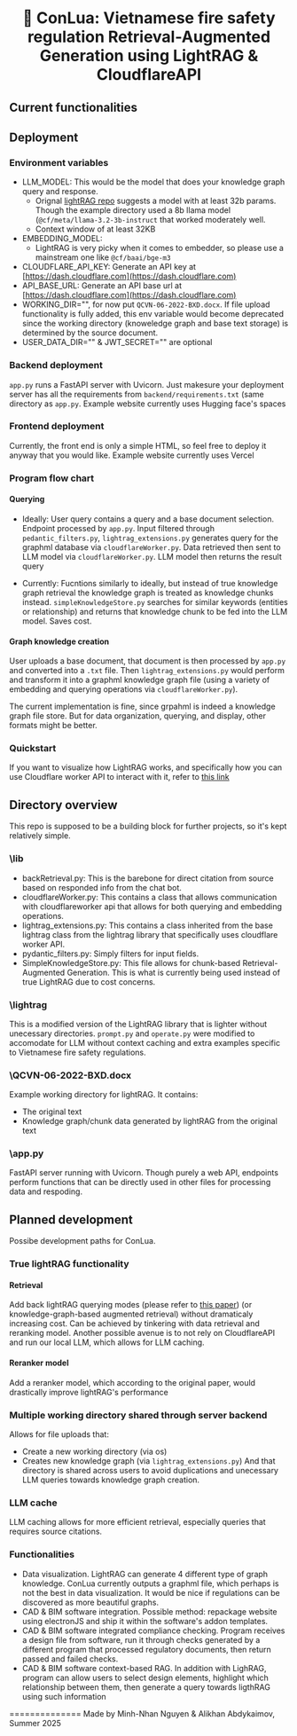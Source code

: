 <div align="center">

# 🚀 ConLua: Vietnamese fire safety regulation Retrieval-Augmented Generation using LightRAG & CloudflareAPI
</div>

## Current functionalities

## Deployment
### Environment variables
* LLM_MODEL: This would be the model that does your knowledge graph query and response.
  - Orignal [lightRAG repo](https://github.com/HKUDS/LightRAG/) suggests a model with at least 32b params. Though the example directory used a 8b llama model (`@cf/meta/llama-3.2-3b-instruct` that worked moderately well.
  - Context window of at least 32KB
* EMBEDDING_MODEL:
  - LightRAG is very picky when it comes to embedder, so please use a mainstream one like `@cf/baai/bge-m3`
* CLOUDFLARE_API_KEY: Generate an API key at [https://dash.cloudflare.com](https://dash.cloudflare.com)
* API_BASE_URL: Generate an API base url at [https://dash.cloudflare.com](https://dash.cloudflare.com)
* WORKING_DIR="", for now put `QCVN-06-2022-BXD.docx`. If file upload functionality is fully added, this env variable would become deprecated since the working directory (knoweledge graph and base text storage) is determined by the source document.
* USER_DATA_DIR="" &  JWT_SECRET="" are optional

### Backend deployment
`app.py` runs a FastAPI server with Uvicorn. Just makesure your deployment server has all the requirements from `backend/requirements.txt` (same directory as `app.py`. Example website currently uses Hugging face's spaces

### Frontend deployment
Currently, the front end is only a simple HTML, so feel free to deploy it anyway that you would like. Example website currently uses Vercel

### Program flow chart
#### Querying
- Ideally: User query contains a query and a base document selection. Endpoint processed by `app.py`. Input filtered through `pedantic_filters.py`, `lightrag_extensions.py` generates query for the graphml database via `cloudflareWorker.py`. Data retrieved then sent to LLM model via `cloudflareWorker.py`. LLM model then returns the result query

- Currently: Fucntions similarly to ideally, but instead of true knowledge graph retrieval the knowledge graph is treated as knowledge chunks instead. `simpleKnowledgeStore.py` searches for similar keywords (entities or relationship) and returns that knowledge chunk to be fed into the LLM model. Saves cost.

#### Graph knowledge creation
User uploads a base document, that document is then processed by `app.py` and converted into a `.txt` file. Then `lightrag_extensions.py` would perform and transform it into a graphml knowledge graph file (using a variety of embedding and querying operations via `cloudflareWorker.py`).

The current implementation is fine, since grpahml is indeed a knowledge graph file store. But for data organization, querying, and display, other formats might be better.

### Quickstart
If you want to visualize how LightRAG works, and specifically how you can use Cloudflare worker API to interact with it, refer to [this link](https://github.com/HKUDS/LightRAG/blob/main/examples/unofficial-sample/lightrag_cloudflare_demo.py)

## Directory overview
This repo is supposed to be a building block for further projects, so it's kept relatively simple.
### \lib
* backRetrieval.py: This is the barebone for direct citation from source based on responded info from the chat bot.
* cloudflareWorker.py: This contains a class that allows communication with cloudflareworker api that allows for both querying and embedding operations.
* lightrag\_extensions.py: This contains a class inherited from the base lightrag class from the lightrag library that specifically uses cloudflare worker API.
* pydantic\_filters.py: Simply filters for input fields.
* SimpleKnowledgeStore.py: This file allows for chunk-based Retrieval-Augmented Generation. This is what is currently being used instead of true LightRAG due to cost concerns.
### \lightrag
This is a modified version of the LightRAG library that is lighter without unecessary directories. `prompt.py` and `operate.py` were modified to accomodate for LLM without context caching and extra examples specific to Vietnamese fire safety regulations.
### \QCVN-06-2022-BXD.docx
Example working directory for lightRAG. It contains:
* The original text
* Knowledge graph/chunk data generated by lightRAG from the original text
### \app.py
FastAPI server running with Uvicorn. Though purely a web API, endpoints perform functions that can be directly used in other files for processing data and respoding.

## Planned development
Possibe development paths for ConLua.
### True lightRAG functionality
#### Retrieval
Add back lightRAG querying modes (please refer to [this paper](https://arxiv.org/abs/2410.05779)) (or knowledge-graph-based augmented retrieval) without dramaticaly increasing cost. Can be achieved by tinkering with data retrieval and reranking model. Another possible avenue is to not rely on CloudflareAPI and run our local LLM, which allows for LLM caching.
#### Reranker model
Add a reranker model, which according to the original paper, would drastically improve lightRAG's performance
### Multiple working directory shared through server backend
Allows for file uploads that:
* Create a new working directory (via os)
* Creates new knowledge graph (via `lightrag_extensions.py`)
And that directory is shared across users to avoid duplications and unecessary LLM queries towards knowledge graph creation.
### LLM cache
LLM caching allows for more efficient retrieval, especially queries that requires source citations.

### Functionalities
* Data visualization. LightRAG can generate 4 different type of graph knowledge. ConLua currently outputs a graphml file, which perhaps is not the best in data visualization. It would be nice if regulations can be discovered as more beautiful graphs.
* CAD & BIM software integration. Possible method: repackage website using electronJS and ship it within the software's addon templates.
* CAD & BIM software integrated compliance checking. Program receives a design file from software, run it through checks generated by a different program that processed regulatory documents, then return passed and failed checks.
* CAD & BIM software context-based RAG. In addition with LighRAG, program can allow users to select design elements, highlight which relationship between them, then generate a query towards ligthRAG using such information

==============
Made by Minh-Nhan Nguyen & Alikhan Abdykaimov, Summer 2025
